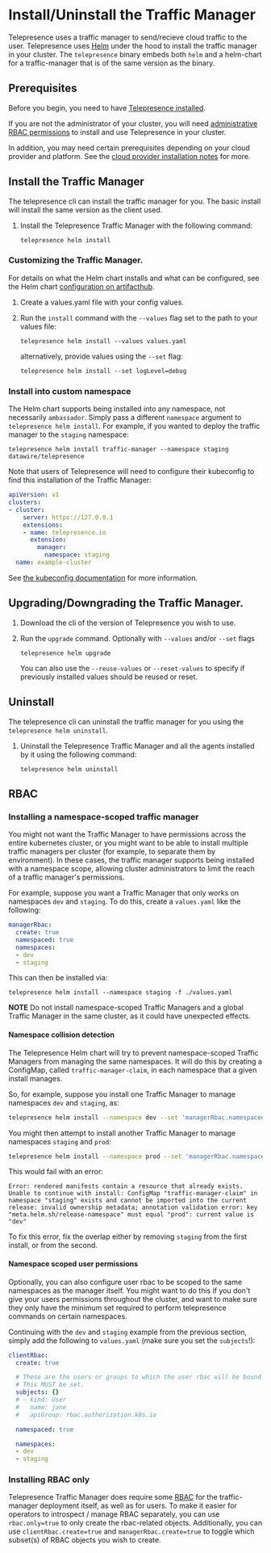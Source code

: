 # Install/Uninstall the Traffic Manager

Telepresence uses a traffic manager to send/recieve cloud traffic to the user. Telepresence uses [Helm](https://helm.sh) under the hood to install the traffic manager in your cluster. The `telepresence` binary embeds both `helm` and a helm-chart for a traffic-manager that is of the same version as the binary.

## Prerequisites

Before you begin, you need to have [Telepresence installed](../install/client.md).

If you are not the administrator of your cluster, you will need [administrative RBAC permissions](../reference/rbac.md#administrating-telepresence) to install and use Telepresence in your cluster.

In addition, you may need certain prerequisites depending on your cloud provider and platform.
See the [cloud provider installation notes](../install/cloud.md) for more.

## Install the Traffic Manager

The telepresence cli can install the traffic manager for you. The basic install will install the same version as the client used.

1. Install the Telepresence Traffic Manager with the following command:

   ```shell
   telepresence helm install
   ```

### Customizing the Traffic Manager.

For details on what the Helm chart installs and what can be configured, see the Helm chart [configuration on artifacthub](https://artifacthub.io/packages/helm/datawire/telepresence).

1. Create a values.yaml file with your config values.

2. Run the `install` command with the `--values` flag set to the path to your values file:

   ```shell
   telepresence helm install --values values.yaml
   ```
   alternatively, provide values using the `--set` flag:
   ```shell
   telepresence helm install --set logLevel=debug
   ```

### Install into custom namespace

The Helm chart supports being installed into any namespace, not necessarily `ambassador`. Simply pass a different `namespace` argument to
`telepresence helm install`.  For example, if you wanted to deploy the traffic manager to the `staging` namespace:

```shell
telepresence helm install traffic-manager --namespace staging datawire/telepresence
```

Note that users of Telepresence will need to configure their kubeconfig to find this installation of the Traffic Manager:

```yaml
apiVersion: v1
clusters:
- cluster:
    server: https://127.0.0.1
    extensions:
    - name: telepresence.io
      extension:
        manager:
          namespace: staging
  name: example-cluster
```

See [the kubeconfig documentation](../reference/config.md#manager) for more information.

## Upgrading/Downgrading the Traffic Manager.

1. Download the cli of the version of Telepresence you wish to use.

2. Run the `upgrade` command. Optionally with `--values` and/or `--set` flags 

   ```shell
   telepresence helm upgrade
   ```
   You can also use the `--reuse-values` or `--reset-values` to specify if previously installed values should be reused or reset.


## Uninstall

The telepresence cli can uninstall the traffic manager for you using the `telepresence helm uninstall`.

1. Uninstall the Telepresence Traffic Manager and all the agents installed by it using the following command:

   ```shell
   telepresence helm uninstall
   ```

## RBAC

### Installing a namespace-scoped traffic manager

You might not want the Traffic Manager to have permissions across the entire kubernetes cluster, or you might want to be able to install multiple traffic managers per cluster (for example, to separate them by environment).
In these cases, the traffic manager supports being installed with a namespace scope, allowing cluster administrators to limit the reach of a traffic manager's permissions.

For example, suppose you want a Traffic Manager that only works on namespaces `dev` and `staging`.
To do this, create a `values.yaml` like the following:

```yaml
managerRbac:
  create: true
  namespaced: true
  namespaces:
  - dev
  - staging
```

This can then be installed via:

```shell
telepresence helm install --namespace staging -f ./values.yaml
```

**NOTE** Do not install namespace-scoped Traffic Managers and a global Traffic Manager in the same cluster, as it could have unexpected effects.

#### Namespace collision detection

The Telepresence Helm chart will try to prevent namespace-scoped Traffic Managers from managing the same namespaces.
It will do this by creating a ConfigMap, called `traffic-manager-claim`, in each namespace that a given install manages.

So, for example, suppose you install one Traffic Manager to manage namespaces `dev` and `staging`, as:

```bash
telepresence helm install --namespace dev --set 'managerRbac.namespaced=true' --set 'managerRbac.namespaces={dev,staging}'
```

You might then attempt to install another Traffic Manager to manage namespaces `staging` and `prod`:

```bash
telepresence helm install --namespace prod --set 'managerRbac.namespaced=true' --set 'managerRbac.namespaces={staging,prod}'
```

This would fail with an error:

```
Error: rendered manifests contain a resource that already exists. Unable to continue with install: ConfigMap "traffic-manager-claim" in namespace "staging" exists and cannot be imported into the current release: invalid ownership metadata; annotation validation error: key "meta.helm.sh/release-namespace" must equal "prod": current value is "dev"
```

To fix this error, fix the overlap either by removing `staging` from the first install, or from the second.

#### Namespace scoped user permissions

Optionally, you can also configure user rbac to be scoped to the same namespaces as the manager itself.
You might want to do this if you don't give your users permissions throughout the cluster, and want to make sure they only have the minimum set required to perform telepresence commands on certain namespaces.

Continuing with the `dev` and `staging` example from the previous section, simply add the following to `values.yaml` (make sure you set the `subjects`!):

```yaml
clientRbac:
  create: true

  # These are the users or groups to which the user rbac will be bound.
  # This MUST be set.
  subjects: {}
  # - kind: User
  #   name: jane
  #   apiGroup: rbac.authorization.k8s.io

  namespaced: true

  namespaces:
  - dev
  - staging
```

### Installing RBAC only

Telepresence Traffic Manager does require some [RBAC](../reference/rbac.md) for the traffic-manager deployment itself, as well as for users.
To make it easier for operators to introspect / manage RBAC separately, you can use `rbac.only=true` to
only create the rbac-related objects.
Additionally, you can use `clientRbac.create=true` and `managerRbac.create=true` to toggle which subset(s) of RBAC objects you wish to create.
